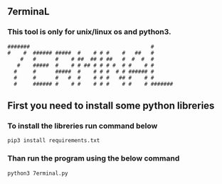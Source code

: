 ## 7erminaL
### This tool is only for unix/linux os and python3.
```
#######                                      #       
#    #  ###### #####  #    # # #    #   ##   #       
    #   #      #    # ##  ## # ##   #  #  #  #       
   #    #####  #    # # ## # # # #  # #    # #       
  #     #      #####  #    # # #  # # ###### #       
  #     #      #   #  #    # # #   ## #    # #       
  #     ###### #    # #    # # #    # #    # #######
```

## First you need to install some python libreries
### To install the libreries run command below
  ```
  pip3 install requirements.txt
  ```

### Than run the program using the below command
  ```
  python3 7erminal.py
  ```
